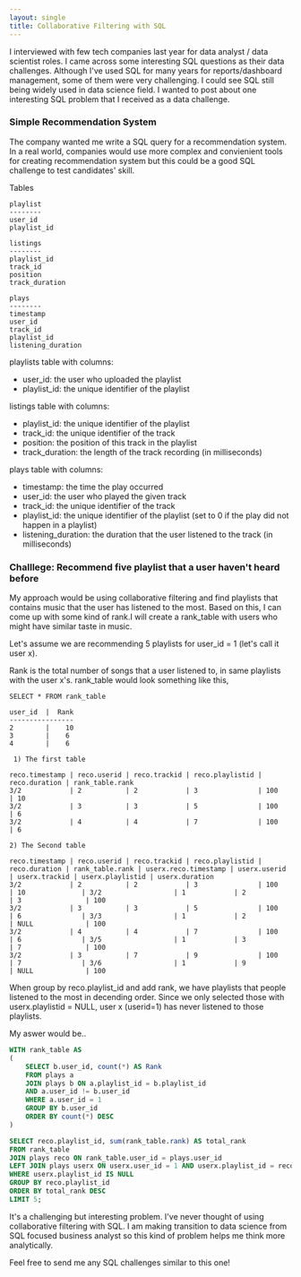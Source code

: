 ```yaml
---
layout: single
title: Collaborative Filtering with SQL
---
```


I interviewed with few tech companies last year for data analyst / data scientist roles. I came across some interesting SQL questions as their data challenges. Although I've used SQL for many years for reports/dashboard management, some of them were very challenging. I could see SQL still being widely used in data science field. I wanted to post about one interesting SQL problem that I received as a data challenge.


### Simple Recommendation System

The company wanted me write a SQL query for a recommendation system. In a real world, companies would use more complex and convienient tools for creating recommendation system but this could be a good SQL challenge to test candidates' skill. 



Tables

```
playlist
--------
user_id
playlist_id

listings
--------
playlist_id
track_id
position
track_duration

plays
--------
timestamp
user_id
track_id
playlist_id
listening_duration

```

playlists table with columns:
- user_id: the user who uploaded the playlist
- playlist_id: the unique identifier of the playlist

listings table with columns:
- playlist_id: the unique identifier of the playlist
- track_id: the unique identifier of the track
- position: the position of this track in the playlist
- track_duration: the length of the track recording (in milliseconds)

plays table with columns:
- timestamp: the time the play occurred
- user_id: the user who played the given track
- track_id: the unique identifier of the track
- playlist_id: the unique identifier of the playlist (set to 0 if the play did not happen in a playlist)
- listening_duration: the duration that the user listened to the track (in milliseconds)

### Challlege: Recommend five playlist that a user haven't heard before

My approach would be using collaborative filtering and find playlists that contains music that the user has listened to the most. Based on this, I can come up with some kind of rank.I will create a rank_table with users who might have similar taste in music.

Let's assume we are recommending 5 playlists for user_id = 1 (let's call it user x).
 

Rank is the total number of songs that a user listened to, in same playlists with the user x's.
rank_table would look something like this,

```
SELECT * FROM rank_table

user_id  |  Rank
----------------
2        |    10
3        |    6
4        |    6

```

```
 1) The first table

reco.timestamp | reco.userid | reco.trackid | reco.playlistid | reco.duration | rank_table.rank
3/2            | 2           | 2            | 3               | 100           | 10
3/2            | 3           | 3            | 5               | 100           | 6
3/2            | 4           | 4            | 7               | 100           | 6
```

```
2) The Second table

reco.timestamp | reco.userid | reco.trackid | reco.playlistid | reco.duration | rank_table.rank | userx.reco.timestamp | userx.userid | userx.trackid | userx.playlistid | userx.duration 
3/2            | 2           | 2            | 3               | 100           | 10              | 3/2                  | 1            | 2             | 3                | 100            
3/2            | 3           | 3            | 5               | 100           | 6               | 3/3                  | 1            | 2             | NULL             | 100 
3/2            | 4           | 4            | 7               | 100           | 6               | 3/5                  | 1            | 3             | 7                | 100 
3/2            | 3           | 7            | 9               | 100           | 7               | 3/6                  | 1            | 9             | NULL             | 100
```

When group by reco.playlist_id and add rank, we have playlists that people listened to the most in decending order.
Since we only selected those with userx.playlistid = NULL, user x (userid=1) has never listened to those playlists.



My aswer would be..

```sql
WITH rank_table AS
(
	SELECT b.user_id, count(*) AS Rank
	FROM plays a
	JOIN plays b ON a.playlist_id = b.playlist_id 
	AND a.user_id != b.user_id
	WHERE a.user_id = 1
	GROUP BY b.user_id
	ORDER BY count(*) DESC
)

SELECT reco.playlist_id, sum(rank_table.rank) AS total_rank
FROM rank_table
JOIN plays reco ON rank_table.user_id = plays.user_id
LEFT JOIN plays userx ON userx.user_id = 1 AND userx.playlist_id = reco.playlist_id
WHERE userx.playlist_id IS NULL
GROUP BY reco.playlist_id
ORDER BY total_rank DESC
LIMIT 5;
```

It's a challenging but interesting problem. I've never thought of using collaborative filtering with SQL. I am making transition to data science from SQL focused business analyst so this kind of problem helps me think more analytically.

Feel free to send me any SQL challenges similar to this one!

